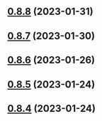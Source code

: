 ## [0.8.8](https://github.com/bcgov/nr-spar-backend/compare/v0.8.7...v0.8.8) (2023-01-31)



## [0.8.7](https://github.com/bcgov/nr-spar-backend/compare/v0.8.6...v0.8.7) (2023-01-30)



## [0.8.6](https://github.com/bcgov/nr-spar-backend/compare/v0.8.5...v0.8.6) (2023-01-26)



## [0.8.5](https://github.com/bcgov/nr-spar-backend/compare/v0.8.4...v0.8.5) (2023-01-24)



## [0.8.4](https://github.com/bcgov/nr-spar-backend/compare/v0.8.3...v0.8.4) (2023-01-24)



